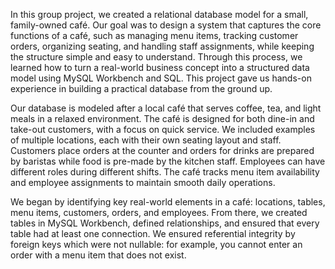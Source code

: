 In this group project, we created a relational database model for a small, family-owned café. Our goal was to design a system that captures the core functions of a café, such as managing menu items, tracking customer orders, organizing seating, and handling staff assignments, while keeping the structure simple and easy to understand. Through this process, we learned how to turn a real-world business concept into a structured data model using MySQL Workbench and SQL. This project gave us hands-on experience in building a practical database from the ground up.

Our database is modeled after a local café that serves coffee, tea, and light meals in a relaxed environment. The café is designed for both dine-in and take-out customers, with a focus on quick service. We included examples of multiple locations, each with their own seating layout and staff. Customers place orders at the counter and orders for drinks are prepared by baristas while food is pre-made by the kitchen staff. Employees can have different roles during different shifts. The café tracks menu item availability and employee assignments to maintain smooth daily operations.

We began by identifying key real-world elements in a café: locations, tables, menu items, customers, orders, and employees. From there, we created tables in MySQL Workbench, defined relationships, and ensured that every table had at least one connection. We ensured referential integrity by foreign keys which were not nullable: for example, you cannot enter an order with a menu item that does not exist.

